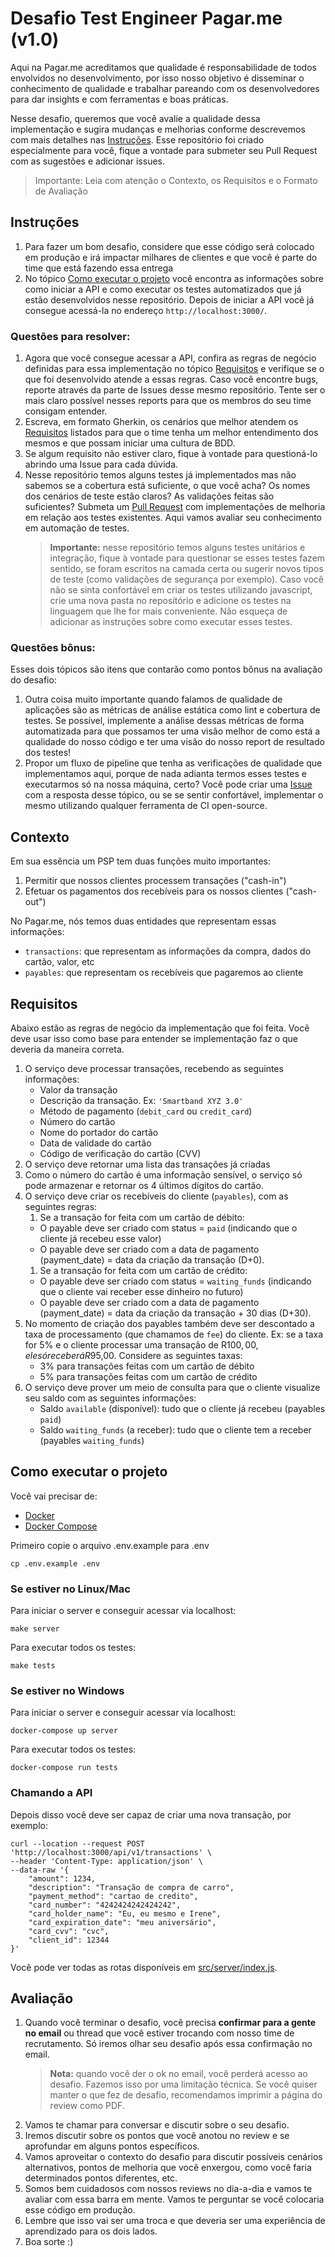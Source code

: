 # Desafio Test Engineer Pagar.me (v1.0)

Aqui na Pagar.me acreditamos que qualidade é responsabilidade de todos envolvidos no desenvolvimento, por isso nosso objetivo é disseminar o conhecimento de qualidade e trabalhar pareando com os desenvolvedores para dar insights e com ferramentas e boas práticas.

Nesse desafio, queremos que você avalie a qualidade dessa implementação e sugira mudanças e melhorias conforme descrevemos com mais detalhes nas [Instruções](#instruções). Esse repositório foi criado especialmente para você, fique a vontade para submeter seu Pull Request com as sugestões e adicionar issues.

> Importante: Leia com atenção o Contexto, os Requisitos e o Formato de Avaliação

## Instruções

1. Para fazer um bom desafio, considere que esse código será colocado em produção e irá impactar milhares de clientes e que você é parte do time que está fazendo essa entrega
2. No tópico [Como executar o projeto](#como-executar-o-projeto) você encontra as informações sobre como iniciar a API e como executar os testes automatizados que já estão desenvolvidos nesse repositório. Depois de iniciar a API você já consegue acessá-la no endereço `http://localhost:3000/`.

### Questões para resolver:

1. Agora que você consegue acessar a API, confira as regras de negócio definidas para essa implementação no tópico [Requisitos](#requisitos) e verifique se o que foi desenvolvido atende a essas regras. Caso você encontre bugs, reporte através da parte de Issues desse mesmo repositório. Tente ser o mais claro possível nesses reports para que os membros do seu time consigam entender.
2. Escreva, em formato Gherkin, os cenários que melhor atendem os [Requisitos](#requisitos) listados para que o time tenha um melhor entendimento dos mesmos e que possam iniciar uma cultura de BDD.
3. Se algum requisito não estiver claro, fique à vontade para questioná-lo abrindo uma Issue para cada dúvida.
4. Nesse repositório temos alguns testes já implementados mas não sabemos se a cobertura está suficiente, o que você acha? Os nomes dos cenários de teste estão claros? As validações feitas são suficientes? Submeta um [Pull Request](https://docs.github.com/pt/github/collaborating-with-issues-and-pull-requests/about-pull-requests) com implementações de melhoria em relação aos testes existentes. Aqui vamos avaliar seu conhecimento em automação de testes.
    > **Importante:** nesse repositório temos alguns testes unitários e integração, fique à vontade para questionar se esses testes fazem sentido, se foram escritos na camada certa ou sugerir novos tipos de teste (como validações de segurança por exemplo). Caso você não se sinta confortável em criar os testes utilizando javascript, crie uma nova pasta no repositório e adicione os testes na linguagem que lhe for mais conveniente. Não esqueça de adicionar as instruções sobre como executar esses testes.

### Questões bônus:

Esses dois tópicos são itens que contarão como pontos bônus na avaliação do desafio:

1. Outra coisa muito importante quando falamos de qualidade de aplicações são as métricas de análise estática como lint e cobertura de testes. Se possível, implemente a análise dessas métricas de forma automatizada para que possamos ter uma visão melhor de como está a qualidade do nosso código e ter uma visão do nosso report de resultado dos testes!
2. Propor um fluxo de pipeline que tenha as verificações de qualidade que implementamos aqui, porque de nada adianta termos esses testes e executarmos só na nossa máquina, certo? Você pode criar uma [Issue](https://github.com/pagarme/desafio-qa-template/issues) com a resposta desse tópico, ou se se sentir confortável, implementar o mesmo utilizando qualquer ferramenta de CI open-source.

## Contexto

Em sua essência um PSP tem duas funções muito importantes:

1. Permitir que nossos clientes processem transações ("cash-in")
2. Efetuar os pagamentos dos recebíveis para os nossos clientes ("cash-out")

No Pagar.me, nós temos duas entidades que representam essas informações:

* `transactions`: que representam as informações da compra, dados do cartão, valor, etc
* `payables`: que representam os recebíveis que pagaremos ao cliente

## Requisitos

Abaixo estão as regras de negócio da implementação que foi feita. Você deve usar isso como base para entender se implementação faz o que deveria da maneira correta.

1. O serviço deve processar transações, recebendo as seguintes informações:
    * Valor da transação
    * Descrição da transação. Ex: `'Smartband XYZ 3.0'`
    * Método de pagamento (`debit_card` ou `credit_card`)
    * Número do cartão
    * Nome do portador do cartão
    * Data de validade do cartão
    * Código de verificação do cartão (CVV)
2. O serviço deve retornar uma lista das transações já criadas
3. Como o número do cartão é uma informação sensível, o serviço só pode armazenar e retornar os 4 últimos dígitos do cartão.
4. O serviço deve criar os recebíveis do cliente (`payables`), com as seguintes regras:
    1. Se a transação for feita com um cartão de débito:
    * O payable deve ser criado com status = `paid` (indicando que o cliente já recebeu esse valor)
    * O payable deve ser criado com a data de pagamento (payment_date) = data da criação da transação (D+0).
    1. Se a transação for feita com um cartão de crédito:
    * O payable deve ser criado com status = `waiting_funds` (indicando que o cliente vai receber esse dinheiro no futuro)
    * O payable deve ser criado com a data de pagamento (payment_date) = data da criação da transação + 30 dias (D+30).
5. No momento de criação dos payables também deve ser descontado a taxa de processamento (que chamamos de `fee`) do cliente. Ex: se a taxa for 5% e o cliente processar uma transação de R$100,00, ele só receberá R$95,00. Considere as seguintes taxas:
    * 3% para transações feitas com um cartão de débito
    * 5% para transações feitas com um cartão de crédito
6. O serviço deve prover um meio de consulta para que o cliente visualize seu saldo com as seguintes informações:
    * Saldo `available` (disponível): tudo que o cliente já recebeu (payables `paid`)
    * Saldo `waiting_funds` (a receber): tudo que o cliente tem a receber (payables `waiting_funds`)

## Como executar o projeto

Você vai precisar de:
- [Docker](https://www.docker.com/)
- [Docker Compose](https://docs.docker.com/compose/)

Primeiro copie o arquivo .env.example para .env
```shell
cp .env.example .env
```
### Se estiver no Linux/Mac

Para iniciar o server e conseguir acessar via localhost:

```shell
make server
```
Para executar todos os testes:

```shell
make tests
```

### Se estiver no Windows

Para iniciar o server e conseguir acessar via localhost:

```shell
docker-compose up server
```
Para executar todos os testes:

```shell
docker-compose run tests
```

### Chamando a API

Depois disso você deve ser capaz de criar uma nova transação, por exemplo:

```shell
curl --location --request POST 'http://localhost:3000/api/v1/transactions' \
--header 'Content-Type: application/json' \
--data-raw '{
    "amount": 1234,
    "description": "Transação de compra de carro",
    "payment_method": "cartao de credito",
    "card_number": "4242424242424242",
    "card_holder_name": "Eu, eu mesmo e Irene",
    "card_expiration_date": "meu aniversário",
    "card_cvv": "cvc",
    "client_id": 12344
}'
```

Você pode ver todas as rotas disponíveis em [src/server/index.js](./src/server/index.js).


## Avaliação

1. Quando você terminar o desafio, você precisa **confirmar para a gente no email** ou thread que você estiver trocando com nosso time de recrutamento. Só iremos olhar seu desafio após essa confirmação no email.
    > **Nota:** quando você der o ok no email, você perderá acesso ao desafio. Fazemos isso por uma limitação técnica. Se você quiser manter o que fez de desafio, recomendamos imprimir a página do review como PDF.
1. Vamos te chamar para conversar e discutir sobre o seu desafio.
1. Iremos discutir sobre os pontos que você anotou no review e se aprofundar em alguns pontos específicos. 
1. Vamos aproveitar o contexto do desafio para discutir possíveis cenários alternativos, pontos de melhoria que você enxergou, como você faria determinados pontos diferentes, etc.
1. Somos bem cuidadosos com nossos reviews no dia-a-dia e vamos te avaliar com essa barra em mente. Vamos te perguntar se você colocaria esse código em produção.
1. Lembre que isso vai ser uma troca e que deveria ser uma experiência de aprendizado para os dois lados.
1. Boa sorte :)

